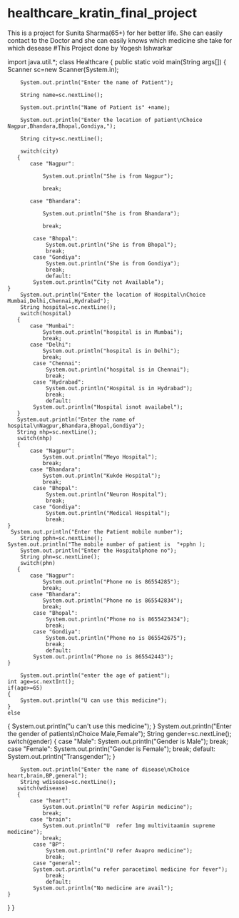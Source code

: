 # healthcare_kratin_final_project
This is a project for Sunita Sharma(65+) for her better life. She can easily contact to the Doctor and she can easily knows which medicine she take for which desease
#This Project done by Yogesh Ishwarkar




import java.util.*;
class Healthcare
{
    public static void main(String args[])
    {
        Scanner sc=new Scanner(System.in);

        System.out.println("Enter the name of Patient");

        String name=sc.nextLine();

        System.out.println("Name of Patient is" +name);

        System.out.println("Enter the location of patient\nChoice Nagpur,Bhandara,Bhopal,Gondiya,");

        String city=sc.nextLine();

        switch(city)
       {
           case "Nagpur":

               System.out.println("She is from Nagpur");

               break;

           case "Bhandara":

               System.out.println("She is from Bhandara");

               break;

            case "Bhopal":
                System.out.println("She is from Bhopal");
                break;
            case "Gondiya":
                System.out.println("She is from Gondiya");
                break;
                default:
            System.out.println(“City not Available”);
    }   
        System.out.println("Enter the location of Hospital\nChoice Mumbai,Delhi,Chennai,Hydrabad");
        String hospital=sc.nextLine();
        switch(hospital)
       {
           case "Mumbai":
               System.out.println("hospital is in Mumbai");
               break;
           case "Delhi":
               System.out.println("hospital is in Delhi");
               break;
            case "Chennai":
                System.out.println("hospital is in Chennai");
                break;
            case "Hydrabad":
                System.out.println("Hospital is in Hydrabad");
                break;
                default:
            System.out.println("Hospital isnot availabel");
       }
       System.out.println("Enter the name of hospital\nNagpur,Bhandara,Bhopal,Gondiya");
       String nhp=sc.nextLine();
       switch(nhp)
       {
           case "Nagpur":
               System.out.println("Meyo Hospital");
               break;
           case "Bhandara":
               System.out.println("Kukde Hospital");
               break;
            case "Bhopal":
                System.out.println("Neuron Hospital");
                break;
            case "Gondiya":
                System.out.println("Medical Hospital");
                break;
    }   
     System.out.println("Enter the Patient mobile number");
        String pphn=sc.nextLine();
    System.out.println("The mobile number of patient is  "+pphn );
        System.out.println("Enter the Hospitalphone no");
        String phn=sc.nextLine();
        switch(phn)
       {
           case "Nagpur":
               System.out.println("Phone no is 86554285");
               break;
           case "Bhandara":
               System.out.println("Phone no is 865542834");
               break;
            case "Bhopal":
                System.out.println("Phone no is 8655423434");
                break;
            case "Gondiya":
                System.out.println("Phone no is 865542675");
                break;
                default:
            System.out.println("Phone no is 865542443");
    }
    
        System.out.println("enter the age of patient");
    int age=sc.nextInt();
    if(age>=65)
    {
        System.out.println("U can use this medicine");
    }
    else
{
    System.out.println("u can't use this medicine");
    }
System.out.println("Enter the gender of patients\nChoice Male,Female");
      String gender=sc.nextLine();
        switch(gender)
        {
            case "Male":
           System.out.println("Gender is Male");
           break;
           case "Female":
               System.out.println("Gender is Female");
               break;
               default:
               System.out.println("Transgender");
        }
        
        System.out.println("Enter the name of disease\nChoice heart,brain,BP,general");
        String wdisease=sc.nextLine();
       switch(wdisease)
       {
           case "heart":
               System.out.println("U refer Aspirin medicine");
               break;
           case "brain":
               System.out.println("U  refer 1mg multivitaamin supreme medicine");
               break;
            case "BP":
                System.out.println("U refer Avapro medicine");
                break;
            case "general":
            System.out.println("u refer paracetimol medicine for fever");
                break;
                default:
            System.out.println("No medicine are avail");
    }   
   }
}


